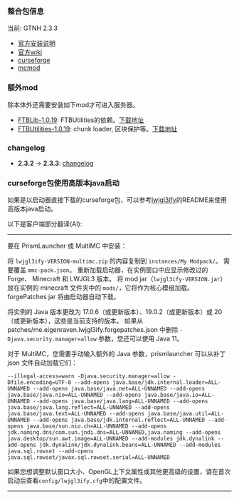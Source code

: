 ### 整合包信息

当前: GTNH 2.3.3

- [官方安装说明](https://gtnh.miraheze.org/wiki/Installing_and_Migrating)
- [官方wiki](https://gtnh.miraheze.org/wiki/Main_Page)
- [curseforge](https://www.curseforge.com/minecraft/modpacks/gt-new-horizons)
- [mcmod](https://www.mcmod.cn/modpack/1.html)

### 额外mod

除本体外还需要安装如下mod才可进入服务器。

- [FTBLib-1.0.19](https://github.com/GTNewHorizons/FTB-Library/releases/tag/1.0.19-GTNH): FTBUtilities的依赖。[下载地址](https://github.com/GTNewHorizons/FTB-Library/releases/download/1.0.19-GTNH/FTBLib-1.0.19-GTNH.jar)
- [FTBUtilities-1.0.19](https://github.com/GTNewHorizons/FTB-Library/releases/tag/1.0.19-GTNH): chunk loader, 区块保护等。[下载地址](https://github.com/GTNewHorizons/FTB-Library/releases/download/1.0.19-GTNH/FTBLib-1.0.19-GTNH.jar)

### changelog

- **2.3.2** -> **2.3.3**: [changelog](gtnh/changelog_from_2.3.2_to_2.3.3.md)

### curseforge包使用高版本java启动

如果是以启动器直接下载的curseforge包，可以参考[lwjgl3ify](https://github.com/GTNewHorizons/lwjgl3ify)的README来使用高版本java启动。

以下是客户端部分翻译(AI):

------------

要在 PrismLauncher 或 MultiMC 中安装：

将 `lwjgl3ify-VERSION-multimc.zip` 的内容复制到 `instances/My Modpack/`。
需要覆盖 `mmc-pack.json`。 重新加载启动器，在实例窗口中应显示修改过的 Forge、
Minecraft 和 LWJGL3 版本。 将 mod jar（`lwjgl3ify-VERSION.jar`）放在实例的
minecraft 文件夹中的 `mods/`，它将作为核心模组加载。 forgePatches jar
将由启动器自动下载。

将实例的 Java 版本更改为 17.0.6（或更新版本）、19.0.2（或更新版本）或 20（或更新版本），这些是当前支持的版本。 如果从 patches/me.eigenraven.lwjgl3ify.forgepatches.json 中删除 `-Djava.security.manager=allow` 参数，您还可以使用 Java 11。

对于 MultiMC，您需要手动输入额外的 Java 参数，prismlauncher 可以从补丁 json 文件自动加载它们：

```
--illegal-access=warn -Djava.security.manager=allow -Dfile.encoding=UTF-8 --add-opens java.base/jdk.internal.loader=ALL-UNNAMED --add-opens java.base/java.net=ALL-UNNAMED --add-opens java.base/java.nio=ALL-UNNAMED --add-opens java.base/java.io=ALL-UNNAMED --add-opens java.base/java.lang=ALL-UNNAMED --add-opens java.base/java.lang.reflect=ALL-UNNAMED --add-opens java.base/java.text=ALL-UNNAMED --add-opens java.base/java.util=ALL-UNNAMED --add-opens java.base/jdk.internal.reflect=ALL-UNNAMED --add-opens java.base/sun.nio.ch=ALL-UNNAMED --add-opens jdk.naming.dns/com.sun.jndi.dns=ALL-UNNAMED,java.naming --add-opens java.desktop/sun.awt.image=ALL-UNNAMED --add-modules jdk.dynalink --add-opens jdk.dynalink/jdk.dynalink.beans=ALL-UNNAMED --add-modules java.sql.rowset --add-opens java.sql.rowset/javax.sql.rowset.serial=ALL-UNNAMED
```

如果您想调整默认窗口大小、OpenGL上下文属性或其他更高级的设置，请在首次启动后查看`config/lwjgl3ify.cfg`中的配置文件。

-----------------
